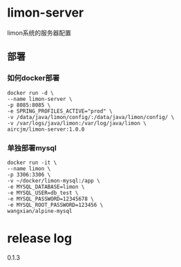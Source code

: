# limon-server
limon系统的服务器配置

## 部署
### 如何docker部署
```shell
docker run -d \
--name limon-server \
-p 8085:8085 \
-e SPRING_PROFILES_ACTIVE="prod" \
-v /data/java/limon/config/:/data/java/limon/config/ \
-v /var/logs/java/limon:/var/log/java/limon \
aircjm/limon-server:1.0.0
```


### 单独部署mysql
```shell
docker run -it \
--name limon \
-p 3306:3306 \
-v ~/docker/limon-mysql:/app \
-e MYSQL_DATABASE=limon \
-e MYSQL_USER=db_test \
-e MYSQL_PASSWORD=12345678 \
-e MYSQL_ROOT_PASSWORD=123456 \
wangxian/alpine-mysql
```


# release log
0.1.3

